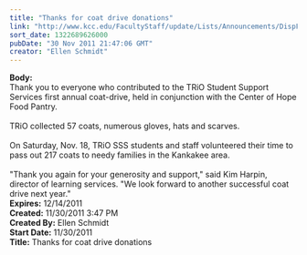 ```yaml
---
title: "Thanks for coat drive donations"
link: "http://www.kcc.edu/FacultyStaff/update/Lists/Announcements/DispForm.aspx?ID=534"
sort_date: 1322689626000
pubDate: "30 Nov 2011 21:47:06 GMT"
creator: "Ellen Schmidt"
---
```


<div><b>Body:</b> <div class=ExternalClassCA3C346C9C89441888479211154CAE5E><div>Thank you to everyone who contributed to the TRiO Student Support Services first annual coat-drive, held in conjunction with the Center of Hope Food Pantry.  </div>
<div> </div>
<div>TRiO collected 57 coats, numerous gloves, hats and scarves.  </div>
<div> </div>
<div>On Saturday, Nov. 18, TRiO SSS students and staff volunteered their time to pass out 217 coats to needy families in the Kankakee area. </div>
<div> </div>
<div>&quot;Thank you again for your generosity and support,&quot; said Kim Harpin, director of learning services. &quot;We look forward to another successful coat drive next year.&quot;</div></div></div>
<div><b>Expires:</b> 12/14/2011</div>
<div><b>Created:</b> 11/30/2011 3:47 PM</div>
<div><b>Created By:</b> Ellen Schmidt</div>
<div><b>Start Date:</b> 11/30/2011</div>
<div><b>Title:</b> Thanks for coat drive donations</div>
